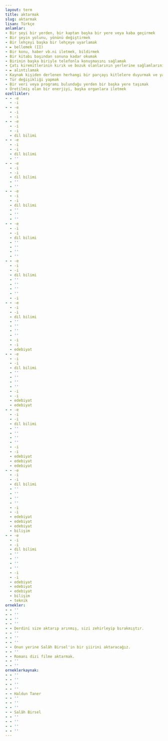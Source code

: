 ```yaml
---
layout: term
title: aktarmak
slug: aktarmak
lisan: Türkçe
anlamlar:
- Bir şeyi bir yerden, bir kaptan başka bir yere veya kaba geçirmek
- Bir şeyin yolunu, yönünü değiştirmek
- Bir lehçeyi başka bir lehçeye uyarlamak
- ► bellemek (II)
- Bir konu, haber vb.ni iletmek, bildirmek
- Bir kitabı başından sonuna kadar okumak
- Birinin başka biriyle telefonla konuşmasını sağlamak
- Çatı kiremitlerinin kırık ve bozuk olanlarının yerlerine sağlamlarını koymak
- ► alıntılamak
- Kaynak kişiden derlenen herhangi bir parçayı kitlelere duyurmak ve yaymak
- Tür değişikliği yapmak
- Bir veri veya programı bulunduğu yerden bir başka yere taşımak
- Üretilmiş olan bir enerjiyi, başka organlara iletmek
ozellikler:
- - -e
  - -i
- - -e
  - -i
  - -i
- - -e
  - -i
  - -i
  - dil bilimi
- - -e
  - -i
  - -i
  - dil bilimi
  - ''
- - -e
  - -i
  - -i
  - dil bilimi
  - ''
  - ''
- - -e
  - -i
  - -i
  - dil bilimi
  - ''
  - ''
  - ''
- - -e
  - -i
  - -i
  - dil bilimi
  - ''
  - ''
  - ''
  - ''
- - -e
  - -i
  - -i
  - dil bilimi
  - ''
  - ''
  - ''
  - ''
  - -i
- - -e
  - -i
  - -i
  - dil bilimi
  - ''
  - ''
  - ''
  - ''
  - -i
  - -i
  - edebiyat
- - -e
  - -i
  - -i
  - dil bilimi
  - ''
  - ''
  - ''
  - ''
  - -i
  - -i
  - edebiyat
  - edebiyat
- - -e
  - -i
  - -i
  - dil bilimi
  - ''
  - ''
  - ''
  - ''
  - -i
  - -i
  - edebiyat
  - edebiyat
  - edebiyat
- - -e
  - -i
  - -i
  - dil bilimi
  - ''
  - ''
  - ''
  - ''
  - -i
  - -i
  - edebiyat
  - edebiyat
  - edebiyat
  - bilişim
- - -e
  - -i
  - -i
  - dil bilimi
  - ''
  - ''
  - ''
  - ''
  - -i
  - -i
  - edebiyat
  - edebiyat
  - edebiyat
  - bilişim
  - teknik
ornekler:
- - ''
- - ''
- - ''
- - ''
- - Derdini size aktarıp arınmış, sizi zehirleyip bırakmıştır.
- - ''
- - ''
- - ''
- - Onun yerine Salâh Birsel'in bir şiirini aktaracağız.
- - ''
- - Romanı dizi filme aktarmak.
- - ''
- - ''
orneklerkaynak:
- - ''
- - ''
- - ''
- - ''
- - Haldun Taner
- - ''
- - ''
- - ''
- - Salâh Birsel
- - ''
- - ''
- - ''
- - ''
---
```

